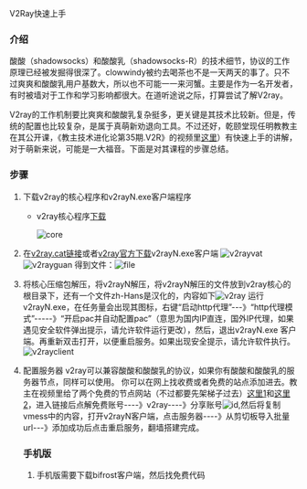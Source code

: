 V2Ray快速上手

### 介绍

酸酸（shadowsocks）和酸酸乳（shadowsocks-R）的技术细节，协议的工作原理已经被发掘得很深了。clowwindy被约去喝茶也不是一天两天的事了。只不过爽爽和酸酸乳用户基数大，所以也不可能一一来河蟹。主要是作为一名开发者，有时被墙对于工作和学习影响都很大。在道听途说之际，打算尝试了解V2ray。 

V2ray的工作机制要比爽爽和酸酸乳复杂挺多，更关键是其技术比较新。但是，传统的配置也比较复杂，是属于真萌新劝退向工具。不过还好，乾颐堂现任明教教主在其公开课，《教主技术进化论第35期.V2R》的视频里[这里](https://www.bilibili.com/video/av30249805)）有快速上手的讲解，对于萌新来说，可能是一大福音。下面是对其课程的步骤总结。

### 步骤

1. 下载v2ray的核心程序和v2rayN.exe客户端程序

   * v2ray核心程序[下载](https://github.com/v2ray/v2ray-core/releases)

     ![core](/images/墙/v2ray-core.jpg)

2. 在[v2ray.cat链接](https://v2ray.cat/)或者[v2ray官方下载](https://www.v2ray.com/download/)v2rayN.exe客户端
   ![v2rayvat](/images/墙/v2raycat.jpg)
   ![v2rayguan](/images/墙/v2rayguan.jpg)
   得到文件：![file](/images/墙/file.jpg)

3. 将核心压缩包解压，将v2rayN解压，将v2rayN解压的文件放到v2ray核心的根目录下，还有一个文件zh-Hans是汉化的，内容如下![v2ray](/images/墙/v2rayN.jpg)
   运行v2rayN.exe，在任务量会出现其图标，右键“启动http代理”---》“http代理模式”-----》“开启pac并自动配置pac”（意思为国内IP直连，国外IP代理，如果遇见安全软件弹出提示，请允许软件运行更改），然后，退出v2rayN.exe 客户端。再重新双击打开，以便重启服务。如果出现安全提示，请允许软件执行。![v2rayclient](/images/墙/v2rayclient.jpg)

4. 配置服务器
   v2ray可以兼容酸酸和酸酸乳的协议，如果你有酸酸和酸酸乳的服务器节点，同样可以使用。
   你可以在网上找收费或者免费的站点添加进去。教主在视频里给了两个免费的节点网站（不过都要先架梯子过去）[这里1](https://free-ss.site/)和[这里2](https://fangeqiang.com/)，进入链接后点解免费账号----》v2ray----》分享账号![id](/images/墙/id.jpg),然后将复制vmess中的内容，打开v2rayN客户端，点击服务器----》从剪切板导入批量url---》添加成功后点击重启服务，翻墙搭建完成。

   ### 手机版

   1. 手机版需要下载bifrost客户端，然后找免费代码


